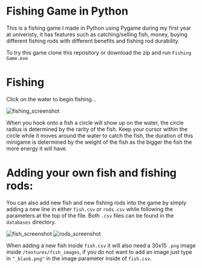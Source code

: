 # Fishing Game in Python
This is a fishing game I made in Python using Pygame during my first year at univeristy, it has features such as catching/selling fish, money, buying different fishing rods with different benefits and fishing rod durability.

To try this game clone this repository or download the zip and run `Fishing Game.exe`

# Fishing
Click on the water to begin fishing...

![fishing_screenshot](https://github.com/user-attachments/assets/090ddabe-5fe6-49f4-b5af-a0c2fcdf5afe)

When you hook onto a fish a circle will show up on the water, the circle radius is determined by the rarity of the fish. Keep your cursor within the circle while it moves around the water to catch the fish, the duration of this minigame is determined by the weight of the fish as the bigger the fish the more energy it will have.

# Adding your own fish and fishing rods:
You can also add new fish and new fishing rods into the game by simply adding a new line in either `fish.csv` or `rods.csv` while following the parameters at the top of the file. Both `.csv` files can be found in the `databases` directory.

![fish_screenshot](https://github.com/user-attachments/assets/d9451dd9-dadb-49c3-9d8c-5f3a25373fb0)   ![rods_screenshot](https://github.com/user-attachments/assets/c1e78b9d-b529-4d28-b1d4-8ea39f0998b3)

When adding a new fish inside `fish.csv` it will also need a 30x15 `.png` image inside `/textures/fish_images`, if you do not want to add an image just type in `"_blank.png"` in the image parameter inside of `fish.csv`.
